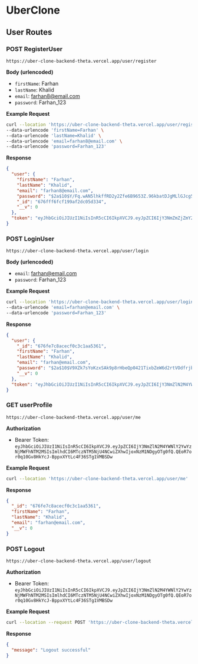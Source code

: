 # UberClone

## User Routes

### POST RegisterUser

`https://uber-clone-backend-theta.vercel.app/user/register`

**Body (urlencoded)**

- `firstName`: Farhan
- `lastName`: Khalid
- `email`: farhan8@email.com
- `password`: Farhan_123

**Example Request**

```bash
curl --location 'https://uber-clone-backend-theta.vercel.app/user/register' \
--data-urlencode 'firstName=Farhan' \
--data-urlencode 'lastName=Khalid' \
--data-urlencode 'email=farhan8@email.com' \
--data-urlencode 'password=Farhan_123'
```

**Response**

```json
{
  "user": {
    "firstName": "Farhan",
    "lastName": "Khalid",
    "email": "farhan8@email.com",
    "password": "$2a$10$Y/Fq.wAN5lhkffRD2y2Zfe6B9653Z.96kbatDJgMLlGJcg5QSrEHe",
    "_id": "676fff6fcf199af2dc05d334",
    "__v": 0
  },
  "token": "eyJhbGciOiJIUzI1NiIsInR5cCI6IkpXVCJ9.eyJpZCI6IjY3NmZmZjZmY2YxOTlhZjJkYzA1ZDMzNCIsImlhdCI6MTczNTM5MzEzNiwiZXhwIjoxNzM1NDc5NTM2fQ.2qCrwU2aHSvgXgvezFSdVGomutSVgAWYEmXlNZWAuHc"
}
```

### POST LoginUser

`https://uber-clone-backend-theta.vercel.app/user/login`

**Body (urlencoded)**

- `email`: farhan@email.com
- `password`: Farhan_123

**Example Request**

```bash
curl --location 'https://uber-clone-backend-theta.vercel.app/user/login' \
--data-urlencode 'email=farhan@email.com' \
--data-urlencode 'password=Farhan_123'
```

**Response**

```json
{
  "user": {
    "_id": "676fe7c8acecf0c3c1aa5361",
    "firstName": "Farhan",
    "lastName": "Khalid",
    "email": "farhan@email.com",
    "password": "$2a$10$V9XZk7sYoKzxSAk9p8rHbeQp0421TixbZeW6d2rtVOdfrjbvrnlAy",
    "__v": 0
  },
  "token": "eyJhbGciOiJIUzI1NiIsInR5cCI6IkpXVCJ9.eyJpZCI6IjY3NmZlN2M4YWNlY2YwYzNjMWFhNTM2MSIsImlhdCI6MTczNTM5NjQ4NiwiZXhwIjoxNzM1NDgyODg2fQ.eNODKqyCSGlozPcPa9WiPXe8FiyQw937XG5gyj_enX8"
}
```

### GET userProfile

`https://uber-clone-backend-theta.vercel.app/user/me`

**Authorization**

- Bearer Token: `eyJhbGciOiJIUzI1NiIsInR5cCI6IkpXVCJ9.eyJpZCI6IjY3NmZlN2M4YWNlY2YwYzNjMWFhNTM2MSIsImlhdCI6MTczNTM5NjU4NCwiZXhwIjoxNzM1NDgyOTg0fQ.QEoR7or0q10Gv8HkYcJ-BppxXYtLc4F36STg1VMBSDw`

**Example Request**

```bash
curl --location 'https://uber-clone-backend-theta.vercel.app/user/me'
```

**Response**

```json
{
  "_id": "676fe7c8acecf0c3c1aa5361",
  "firstName": "Farhan",
  "lastName": "Khalid",
  "email": "farhan@email.com",
  "__v": 0
}
```

### POST Logout

`https://uber-clone-backend-theta.vercel.app/user/logout`

**Authorization**

- Bearer Token: `eyJhbGciOiJIUzI1NiIsInR5cCI6IkpXVCJ9.eyJpZCI6IjY3NmZlN2M4YWNlY2YwYzNjMWFhNTM2MSIsImlhdCI6MTczNTM5NjU4NCwiZXhwIjoxNzM1NDgyOTg0fQ.QEoR7or0q10Gv8HkYcJ-BppxXYtLc4F36STg1VMBSDw`

**Example Request**

```bash
curl --location --request POST 'https://uber-clone-backend-theta.vercel.app/user/logout'
```

**Response**

```json
{
  "message": "Logout successful"
}
```
